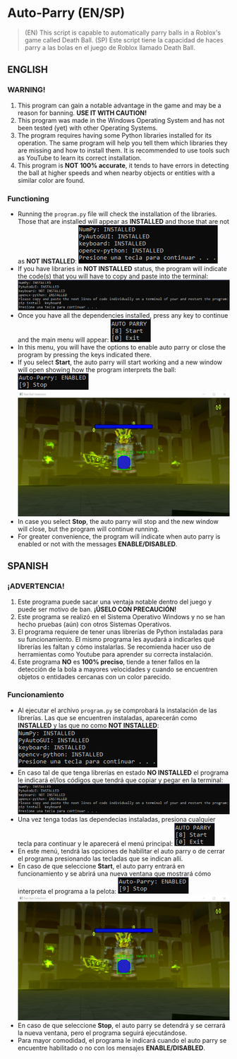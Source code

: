 # Auto-Parry (EN/SP)

> (EN) This script is capable to automatically parry balls in a Roblox's game called Death Ball. (SP) Este script tiene la capacidad de haces parry a las bolas en el juego de Roblox llamado Death Ball.

## ENGLISH
### WARNING!
1. This program can gain a notable advantage in the game and may be a reason for banning. **USE IT WITH CAUTION!**
2. This program was made in the Windows Operating System and has not been tested (yet) with other Operating Systems.
3. The program requires having some Python libraries installed for its operation. The same program will help you tell them which libraries they are missing and how to install them. It is recommended to use tools such as YouTube to learn its correct installation.
4. This program is **NOT** **100% accurate**, it tends to have errors in detecting the ball at higher speeds and when nearby objects or entities with a similar color are found.
### Functioning
* Running the `program.py` file will check the installation of the libraries. Those that are installed will appear as **INSTALLED** and those that are not as **NOT INSTALLED**:
![INSTALLED.png](INSTALLED.png)
* If you have libraries in **NOT INSTALLED** status, the program will indicate the code(s) that you will have to copy and paste into the terminal:
![NOT_INSTALLED.png](NOT_INSTALLED.png)
* Once you have all the dependencies installed, press any key to continue and the main menu will appear:
![menu.png](menu.png)
* In this menu, you will have the options to enable auto parry or close the program by pressing the keys indicated there.
* If you select **Start**, the auto parry will start working and a new window will open showing how the program interprets the ball:
![parry.png](parry.png)
![view.png](view.png)
* In case you select **Stop**, the auto parry will stop and the new window will close, but the program will continue running.
* For greater convenience, the program will indicate when auto parry is enabled or not with the messages **ENABLE/DISABLED**.

## SPANISH
### ¡ADVERTENCIA!
1. Este programa puede sacar una ventaja notable dentro del juego y puede ser motivo de ban. **¡ÚSELO CON PRECAUCIÓN!**
2. Este programa se realizó en el Sistema Operativo Windows y no se han hecho pruebas (aún) con otros Sistemas Operativos.
3. El programa requiere de tener unas librerías de Python instaladas para su funcionamiento. El mismo programa les ayudará a indicarles qué librerías les faltan y cómo instalarlas. Se recomienda hacer uso de herramientas como Youtube para aprender su correcta instalación.
4. Este programa **NO** es **100% preciso**, tiende a tener fallos en la detección de la bola a mayores velocidades y cuando se encuentren objetos o entidades cercanas con un color parecido.
### Funcionamiento
* Al ejecutar el archivo `program.py` se comprobará la instalación de las librerías. Las que se encuentren instaladas, aparecerán como **INSTALLED** y las que no como **NOT INSTALLED**:
![INSTALLED.png](INSTALLED.png)
* En caso tal de que tenga librerías en estado **NO INSTALLED** el programa le indicará el/los códigos que tendrá que copiar y pegar en la terminal:
![NOT_INSTALLED.png](NOT_INSTALLED.png)
* Una vez tenga todas las dependecias instaladas, presiona cualquier tecla para continuar y le aparecerá el menú principal:
![menu.png](menu.png)
* En este menú, tendrá las opciones de habilitar el auto parry o de cerrar el programa presionando las tecladas que se indican allí.
* En caso de que seleccione **Start**, el auto parry entrará en funcionamiento y se abrirá una nueva ventana que mostrará cómo interpreta el programa a la pelota:
![parry.png](parry.png)
![view.png](view.png)
* En caso de que seleccione **Stop**, el auto parry se detendrá y se cerrará la nueva ventana, pero el programa seguirá ejecutándose.
* Para mayor comodidad, el programa le indicará cuando el auto parry se encuentre habilitado o no con los mensajes **ENABLE/DISABLED**.
